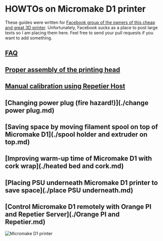 # HOWTOs on Micromake D1 printer

These guides were written for [Facebook group of the owners of this cheap and great 3D printer](https://www.facebook.com/groups/173676226330714/). Unfortunately, Facebook sucks as a place to post large texts so I am placing them here. Feel free to send your pull requests if you want to add something.

##  [FAQ](./FAQ.md)

##  [Proper assembly of the printing head](./printhead.md)

##  [Manual calibration using Repetier Host](./calibrating.md)

##  [Changing power plug (fire hazard!)](./change power plug.md)

##  [Saving space by moving filament spool on top of Micromake D1](./spool holder and extruder on top.md)

##  [Improving warm-up time of Micromake D1 with cork wrap](./heated bed and cork.md)

##  [Placing PSU underneath Micromake D1 printer to save space](./place PSU underneath.md)

##  [Control Micromake D1 remotely with Orange PI and Repetier Server](./Orange PI and Repetier.md)

![Micromake D1 printer](https://ae01.alicdn.com/kf/HTB1UT4WJVXXXXcyXFXXq6xXFXXXY/2016-Micromake-3D-Printer-Pulley-Version-Linear-Guide-DIY-Kit-Kossel-Delta-Auto-Leveling-Large-Printing.jpg)
